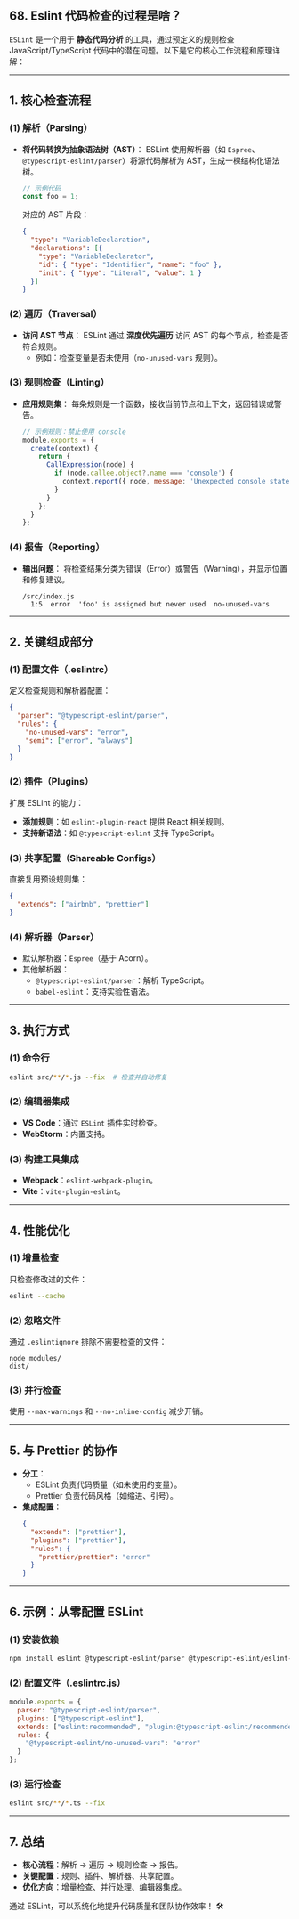 ## 68. Eslint 代码检查的过程是啥？

`ESLint` 是一个用于 **静态代码分析** 的工具，通过预定义的规则检查 JavaScript/TypeScript 代码中的潜在问题。以下是它的核心工作流程和原理详解：

---

## **1. 核心检查流程**
### **(1) 解析（Parsing）**
- **将代码转换为抽象语法树（AST）**：
  ESLint 使用解析器（如 `Espree`、`@typescript-eslint/parser`）将源代码解析为 AST，生成一棵结构化语法树。
  ```javascript
  // 示例代码
  const foo = 1;
  ```
  对应的 AST 片段：
  ```json
  {
    "type": "VariableDeclaration",
    "declarations": [{
      "type": "VariableDeclarator",
      "id": { "type": "Identifier", "name": "foo" },
      "init": { "type": "Literal", "value": 1 }
    }]
  }
  ```

### **(2) 遍历（Traversal）**
- **访问 AST 节点**：
  ESLint 通过 **深度优先遍历** 访问 AST 的每个节点，检查是否符合规则。
    - 例如：检查变量是否未使用（`no-unused-vars` 规则）。

### **(3) 规则检查（Linting）**
- **应用规则集**：
  每条规则是一个函数，接收当前节点和上下文，返回错误或警告。
  ```javascript
  // 示例规则：禁止使用 console
  module.exports = {
    create(context) {
      return {
        CallExpression(node) {
          if (node.callee.object?.name === 'console') {
            context.report({ node, message: 'Unexpected console statement' });
          }
        }
      };
    }
  };
  ```

### **(4) 报告（Reporting）**
- **输出问题**：
  将检查结果分类为错误（Error）或警告（Warning），并显示位置和修复建议。
  ```
  /src/index.js
    1:5  error  'foo' is assigned but never used  no-unused-vars
  ```

---

## **2. 关键组成部分**
### **(1) 配置文件（.eslintrc）**
定义检查规则和解析器配置：
```json
{
  "parser": "@typescript-eslint/parser",
  "rules": {
    "no-unused-vars": "error",
    "semi": ["error", "always"]
  }
}
```

### **(2) 插件（Plugins）**
扩展 ESLint 的能力：
- **添加规则**：如 `eslint-plugin-react` 提供 React 相关规则。
- **支持新语法**：如 `@typescript-eslint` 支持 TypeScript。

### **(3) 共享配置（Shareable Configs）**
直接复用预设规则集：
```json
{
  "extends": ["airbnb", "prettier"]
}
```

### **(4) 解析器（Parser）**
- 默认解析器：`Espree`（基于 Acorn）。
- 其他解析器：
    - `@typescript-eslint/parser`：解析 TypeScript。
    - `babel-eslint`：支持实验性语法。

---

## **3. 执行方式**
### **(1) 命令行**
```bash
eslint src/**/*.js --fix  # 检查并自动修复
```

### **(2) 编辑器集成**
- **VS Code**：通过 `ESLint` 插件实时检查。
- **WebStorm**：内置支持。

### **(3) 构建工具集成**
- **Webpack**：`eslint-webpack-plugin`。
- **Vite**：`vite-plugin-eslint`。

---

## **4. 性能优化**
### **(1) 增量检查**
只检查修改过的文件：
```bash
eslint --cache
```

### **(2) 忽略文件**
通过 `.eslintignore` 排除不需要检查的文件：
```
node_modules/
dist/
```

### **(3) 并行检查**
使用 `--max-warnings` 和 `--no-inline-config` 减少开销。

---

## **5. 与 Prettier 的协作**
- **分工**：
    - ESLint 负责代码质量（如未使用的变量）。
    - Prettier 负责代码风格（如缩进、引号）。
- **集成配置**：
  ```json
  {
    "extends": ["prettier"],
    "plugins": ["prettier"],
    "rules": {
      "prettier/prettier": "error"
    }
  }
  ```

---

## **6. 示例：从零配置 ESLint**
### **(1) 安装依赖**
```bash
npm install eslint @typescript-eslint/parser @typescript-eslint/eslint-plugin --save-dev
```

### **(2) 配置文件（.eslintrc.js）**
```javascript
module.exports = {
  parser: "@typescript-eslint/parser",
  plugins: ["@typescript-eslint"],
  extends: ["eslint:recommended", "plugin:@typescript-eslint/recommended"],
  rules: {
    "@typescript-eslint/no-unused-vars": "error"
  }
};
```

### **(3) 运行检查**
```bash
eslint src/**/*.ts --fix
```

---

## **7. 总结**
- **核心流程**：解析 → 遍历 → 规则检查 → 报告。
- **关键配置**：规则、插件、解析器、共享配置。
- **优化方向**：增量检查、并行处理、编辑器集成。

通过 ESLint，可以系统化地提升代码质量和团队协作效率！ 🛠️